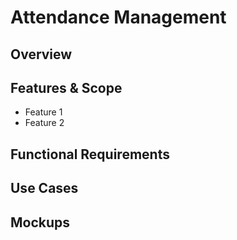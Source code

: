 # Attendance Management

## Overview

## Features & Scope

* Feature 1
* Feature 2

## Functional Requirements



## Use Cases



## Mockups
